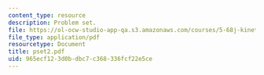 ```yaml
---
content_type: resource
description: Problem set.
file: https://ol-ocw-studio-app-qa.s3.amazonaws.com/courses/5-68j-kinetics-of-chemical-reactions-spring-2003/965ecf123d0bdbc7c368336fcf22e5ce_pset2.pdf
file_type: application/pdf
resourcetype: Document
title: pset2.pdf
uid: 965ecf12-3d0b-dbc7-c368-336fcf22e5ce
---
```

